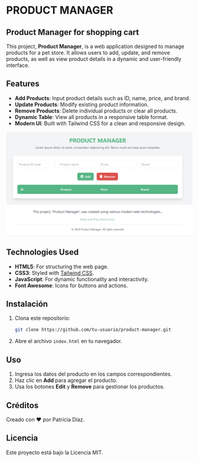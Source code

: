 # PRODUCT MANAGER 

## Product Manager for shopping cart

This project, **Product Manager**, is a web application designed to manage products for a pet store. It allows users to add, update, and remove products, as well as view product details in a dynamic and user-friendly interface.

## Features

- **Add Products**: Input product details such as ID, name, price, and brand.
- **Update Products**: Modify existing product information.
- **Remove Products**: Delete individual products or clear all products.
- **Dynamic Table**: View all products in a responsive table format.
- **Modern UI**: Built with Tailwind CSS for a clean and responsive design.

![Product manager](image-3.png)

## Technologies Used

- **HTML5**: For structuring the web page.
- **CSS3**: Styled with [Tailwind CSS](https://tailwindcss.com/).
- **JavaScript**: For dynamic functionality and interactivity.
- **Font Awesome**: Icons for buttons and actions.

## Instalación
1. Clona este repositorio:
   ```bash
   git clone https://github.com/tu-usuario/product-manager.git
   ```
2. Abre el archivo `index.html` en tu navegador.

## Uso
1. Ingresa los datos del producto en los campos correspondientes.
2. Haz clic en **Add** para agregar el producto.
3. Usa los botones **Edit** y **Remove** para gestionar los productos.

## Créditos
Creado con ♥ por Patricia Díaz.

## Licencia
Este proyecto está bajo la Licencia MIT.